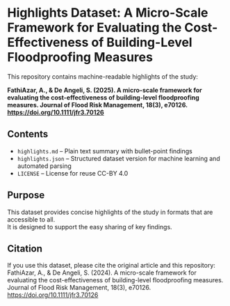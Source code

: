 # Highlights Dataset: A Micro-Scale Framework for Evaluating the Cost-Effectiveness of Building-Level Floodproofing Measures

This repository contains machine-readable highlights of the study:

**FathiAzar, A., & De Angeli, S. (2025). A micro-scale framework for evaluating the cost-effectiveness of building-level floodproofing measures. Journal of Flood Risk Management, 18(3), e70126. https://doi.org/10.1111/jfr3.70126**

## Contents
- `highlights.md` – Plain text summary with bullet-point findings
- `highlights.json` – Structured dataset version for machine learning and automated parsing
- `LICENSE` – License for reuse CC-BY 4.0

## Purpose
This dataset provides concise highlights of the study in formats that are accessible to all.  
It is designed to support the easy sharing of key findings.

## Citation
If you use this dataset, please cite the original article and this repository:
FathiAzar, A., & De Angeli, S. (2024). A micro-scale framework for evaluating the cost-effectiveness of building-level floodproofing measures. Journal of Flood Risk Management, 18(3), e70126. https://doi.org/10.1111/jfr3.70126



